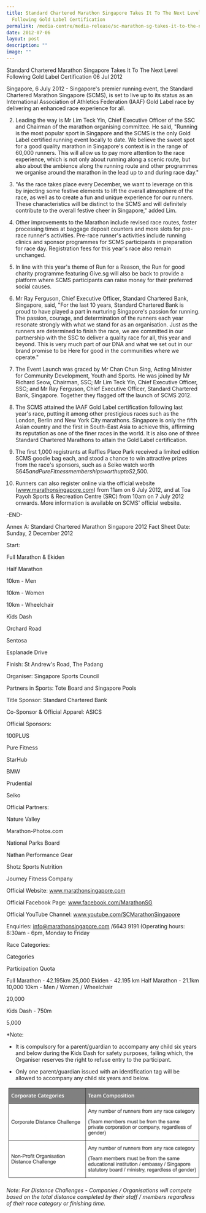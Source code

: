 ```yaml
---
title: Standard Chartered Marathon Singapore Takes It To The Next Level
  Following Gold Label Certification
permalink: /media-centre/media-release/sc-marathon-sg-takes-it-to-the-next-level-following-gold-label-cert/
date: 2012-07-06
layout: post
description: ""
image: ""
---
```

Standard Chartered Marathon Singapore Takes It To The Next Level Following Gold Label Certification
06 Jul 2012


	
Singapore, 6 July 2012 - Singapore's premier running event, the Standard Chartered Marathon Singapore (SCMS), is set to live up to its status as an International Association of Athletics Federation (IAAF) Gold Label race by delivering an enhanced race experience for all.

2. Leading the way is Mr Lim Teck Yin, Chief Executive Officer of the SSC and Chairman of the marathon organising committee. He said, "Running is the most popular sport in Singapore and the SCMS is the only Gold Label certified running event locally to date. We believe the sweet spot for a good quality marathon in Singapore's context is in the range of 60,000 runners. This will allow us to pay more attention to the race experience, which is not only about running along a scenic route, but also about the ambience along the running route and other programmes we organise around the marathon in the lead up to and during race day."

3. "As the race takes place every December, we want to leverage on this by injecting some festive elements to lift the overall atmosphere of the race, as well as to create a fun and unique experience for our runners. These characteristics will be distinct to the SCMS and will definitely contribute to the overall festive cheer in Singapore," added Lim.

4. Other improvements to the Marathon include revised race routes, faster processing times at baggage deposit counters and more slots for pre-race runner's activities. Pre-race runner's activities include running clinics and sponsor programmes for SCMS participants in preparation for race day. Registration fees for this year's race also remain unchanged.

5. In line with this year's theme of Run for a Reason, the Run for good charity programme featuring Give.sg will also be back to provide a platform where SCMS participants can raise money for their preferred social causes.

6. Mr Ray Ferguson, Chief Executive Officer, Standard Chartered Bank, Singapore, said, "For the last 10 years, Standard Chartered Bank is proud to have played a part in nurturing Singapore's passion for running. The passion, courage, and determination of the runners each year resonate strongly with what we stand for as an organisation. Just as the runners are determined to finish the race, we are committed in our partnership with the SSC to deliver a quality race for all, this year and beyond. This is very much part of our DNA and what we set out in our brand promise to be Here for good in the communities where we operate."

7. The Event Launch was graced by Mr Chan Chun Sing, Acting Minister for Community Development, Youth and Sports. He was joined by Mr Richard Seow, Chairman, SSC; Mr Lim Teck Yin, Chief Executive Officer, SSC; and Mr Ray Ferguson, Chief Executive Officer, Standard Chartered Bank, Singapore. Together they flagged off the launch of SCMS 2012.

8.  The SCMS attained the IAAF Gold Label certification following last year's race, putting it among other prestigious races such as the London, Berlin and New York City marathons. Singapore is only the fifth Asian country and the first in South-East Asia to achieve this, affirming its reputation as one of the finer races in the world. It is also one of three Standard Chartered Marathons to attain the Gold Label certification.

9. The first 1,000 registrants at Raffles Place Park received a limited edition SCMS goodie bag each, and stood a chance to win attractive prizes from the race's sponsors, such as a Seiko watch worth S$645 and Pure Fitness memberships worth up to S$2,500.

10. Runners can also register online via the official website (www.marathonsingapore.com) from 11am on 6 July 2012, and at Toa Payoh Sports & Recreation Centre (SRC) from 10am on 7 July 2012 onwards. More information is available on SCMS' official website.

-END-

Annex A: Standard Chartered Marathon Singapore 2012 Fact Sheet
Date: Sunday, 2 December 2012

Start:                               

Full Marathon & Ekiden

Half Marathon

10km - Men

10km - Women

10km - Wheelchair

Kids Dash

Orchard Road

Sentosa

Esplanade Drive

 

 

 

 

 

 

 

 Finish: St Andrew's Road, The Padang

 Organiser: Singapore Sports Council

 Partners in Sports: Tote Board and Singapore Pools

 Title Sponsor: Standard Chartered Bank

 Co-Sponsor & Official Apparel: ASICS

 Official Sponsors:

100PLUS

Pure Fitness

StarHub

BMW

Prudential

Seiko

 Official Partners:                 

Nature Valley

Marathon-Photos.com

National Parks Board

Nathan Performance Gear

Shotz Sports Nutrition

Journey Fitness Company

Official Website: www.marathonsingapore.com  

Official Facebook Page: www.facebook.com/MarathonSG  

Official YouTube Channel: www.youtube.com/SCMarathonSingapore  

Enquiries: info@marathonsingapore.com /6643 9191 (Operating hours: 8:30am - 6pm, Monday to Friday

Race Categories:

Categories

Participation Quota

Full Marathon - 42.195km
25,000
Ekiden - 42.195 km
Half Marathon - 21.1km
10,000
10km - Men / Women / Wheelchair

20,000

Kids Dash - 750m

5,000

*Note:

-    It is compulsory for a parent/guardian to accompany any child six years and below during the Kids Dash for safety purposes, failing which, the Organiser reserves the right to refuse entry to the participant.

-    Only one parent/guardian issued with an identification tag will be allowed to accompany any child six years and below.


![](/images/Media%20Centre/Media%20Release/2012/Jul/SC%20Marathon%20SG%20Takes%20It%20To%20The%20Next%20Level%20Following%20Gold%20Label%20CertificationIMAGE2.png)

*Note: For Distance Challenges - Companies / Organisations will compete based on the total distance completed by their staff / members regardless of their race category or finishing time.*